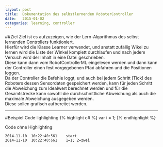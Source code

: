 ```yaml
---
layout: post
title:  Dokumentation des selbstlernenden RoboterController
date:   2015-01-02
categories: learning, controller
---
```


##Ziel
Ziel ist es aufzuzeigen, wie der Lern-Algorithmus des selbst lernenden Controllers funktioniert.  
Hierfür wird die Klasse Learner verwendet, und anstatt zufällig Wikel zu lernen wird die Liste der Winkel komplett durchlaufen und nach jedem Versuch wird der Inhalt in eine Datei geschrieben.  
Diese kann dann vom RobotControllerML eingelesen werden und dann kann der Controller einen fest vorgegebenen Pfad abfahren und die Positionen loggen.  
Da der Controller die Befehle loggt, und auch bei jedem Schritt (Tick) des Roboters dessen Sensordaten gespeichert werden, kann für jeden Schritt die Abweichung zum Idealwert berechnet werden und für die Gesamtstrecke kann sowohl die durchschnittliche Abweichung als auch die maximale Abweichung ausgegeben werden.  
Diese sollen grafisch aufbereitet werden.  



---
#Beispiel Code lighlighting
{% highlight c# %}
var i = 1;
{% endhighlight %}

Code ohne Highlighting  

	2014-11-10	10:22:40:561	start
	2014-11-10	10:22:40:661	1=1; 2=zwei
